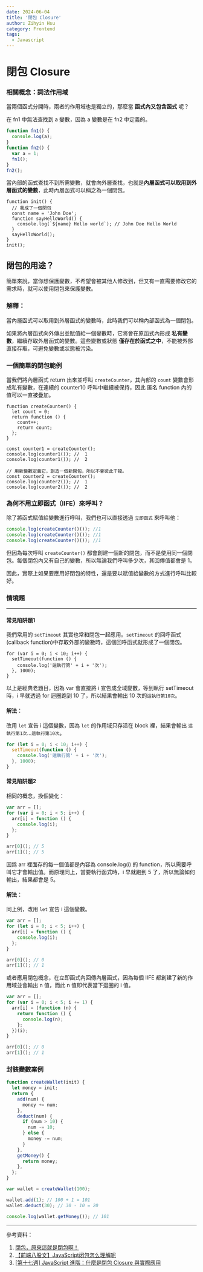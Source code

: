 ```yaml
---
date: 2024-06-04
title: '閉包 Closure'
author: Zihyin Hsu
category: Frontend
tags:
  - Javascript
---
```


# 閉包 Closure

### 相關概念：詞法作用域

當兩個函式分開時，兩者的作用域也是獨立的，那麼當 **函式內又包含函式** 呢？

在 fn1 中無法查找到 a 變數，因為 a 變數是在 fn2 中定義的。

```js
function fn1() {
  console.log(a);
}
function fn2() {
  var a = 1;
  fn1();
}
fn2();
```

當內部的函式查找不到所需變數，就會向外層查找，也就是**內層函式可以取用到外層函式的變數**，此時內層函式可以稱之為一個閉包。

```js{3-6}
function init() {
  // 我成了一個閉包
  const name = 'John Doe';
  function sayHelloWorld() {
    console.log(`${name} Hello world`); // John Doe Hello World
  }
  sayHelloWorld();
}
init();
```

## 閉包的用途？

簡單來說，當你想保護變數，不希望會被其他人修改到，但又有一直需要修改它的需求時，就可以使用閉包來保護變數。

### 解釋：

當內層函式可以取用到外層函式的變數時，此時我們可以稱內部函式為一個閉包。

如果將內層函式向外傳出並賦值給一個變數時，它將會在原函式內形成 **私有變數**，繼續存取外層函式的變數。這些變數或狀態 **僅存在於函式之中**，不能被外部直接存取，可避免變數或狀態被污染。

### 一個簡單的閉包範例

當我們將內層函式 return 出來並呼叫 `createCounter`，其內部的 `count` 變數會形成私有變數，在連續的 counter1() 呼叫中繼續被保持，因此 匿名 function 內的值可以一直被疊加。

```js{2}
function createCounter() {
  let count = 0;
  return function () {
    count++;
    return count;
  };
}

const counter1 = createCounter();
console.log(counter1()); //  1
console.log(counter1()); //  2

// 用新變數定義它，創造一個新閉包，所以不會彼此干擾。
const counter2 = createCounter();
console.log(counter2()); //  1
console.log(counter2()); //  2

```

### 為何不用立即函式（IIFE）來呼叫？

除了將函式賦值給變數進行呼叫，我們也可以直接透過 `立即函式` 來呼叫他：

```js
console.log(createCounter()()); //1
console.log(createCounter()()); //1
console.log(createCounter()()); //1
```

但因為每次呼叫 `createCounter()` 都會創建一個新的閉包，而不是使用同一個閉包。每個閉包內又有自己的變數，所以無論我們呼叫多少次，其回傳值都會是 1。

因此，實際上如果要應用好閉包的特性，還是要以賦值給變數的方式進行呼叫比較好。

### 情境題

---

#### 常見陷阱題1

我們常用的 `setTimeout` 其實也常和閉包一起應用。`setTimeout` 的回呼函式(callback function)中存取外部的變數時，這個回呼函式就形成了一個閉包。

```js{3-5}
for (var i = 0; i < 10; i++) {
  setTimeout(function () {
    console.log('這執行第' + i + '次');
  }, 1000);
}
```

以上是經典老題目，因為 var 會直接將 i 宣告成全域變數，等到執行 setTimeout 時，i 早就透過 for 迴圈跑到 10 了，所以結果會輸出 10 次的`這執行第10次`。

#### 解法：

改用 `let` 宣告 i 這個變數，因為 `let` 的作用域只存活在 block 裡，結果會輸出 `這執行第1次`...`這執行第10次`。

```js
for (let i = 0; i < 10; i++) {
  setTimeout(function () {
    console.log('這執行第' + i + '次');
  }, 1000);
}
```

#### 常見陷阱題2

相同的概念，換個變化：

```js
var arr = [];
for (var i = 0; i < 5; i++) {
  arr[i] = function () {
    console.log(i);
  };
}

arr[0](); // 5
arr[1](); // 5
```

因爲 arr 裡面存的每一個值都是內容為 console.log(i) 的 function，所以需要呼叫它才會輸出值。而原理同上，當要執行函式時，i 早就跑到 5 了，所以無論如何輸出，結果都會是 5。

#### 解法：

同上例，改用 `let` 宣告 i 這個變數。

```js
var arr = [];
for (let i = 0; i < 5; i++) {
  arr[i] = function () {
    console.log(i);
  };
}

arr[0](); // 0
arr[1](); // 1
```

或者應用閉包概念，在立即函式內回傳內層函式，因為每個 IIFE 都創建了新的作用域並會輸出 n 值，而此 n 值即代表當下迴圈的 i 值。

```js
var arr = [];
for (var i = 0; i < 5; i += 1) {
  arr[i] = (function (n) {
    return function () {
      console.log(n);
    };
  })(i);
}

arr[0](); // 0
arr[1](); // 1
```

### 封裝變數案例

```js
function createWallet(init) {
  let money = init;
  return {
    add(num) {
      money += num;
    },
    deduct(num) {
      if (num > 10) {
        num -= 10;
      } else {
        money -= num;
      }
    },
    getMoney() {
      return money;
    },
  };
}

var wallet = createWallet(100);

wallet.add(1); // 100 + 1 = 101
wallet.deduct(30); // 30 - 10 = 20

console.log(wallet.getMoney()); // 101
```

---

參考資料：

1. [閉包，原來這就是閉包啊！](https://www.casper.tw/development/2020/09/26/js-closure/)
2. [【前端八股文】JavaScript闭包怎么理解呢](https://www.bilibili.com/video/BV1ot4y1j7W2/?spm_id_from=333.337.search-card.all.click&vd_source=bf9e31cbb04dcc9c09d7c5869df8ca09)
3. [[第十七週] JavaScript 進階：什麼是閉包 Closure 與實際應用](https://yakimhsu.com/project/project_w17_advancedJS_03_Clousure.html)
